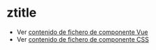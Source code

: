 # ztitle

 - Ver [contenido de fichero de componente Vue](./ztitle.vue)
 - Ver [contenido de fichero de componente CSS](./ztitle.scss)
